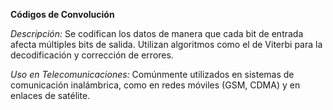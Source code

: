 **Códigos de Convolución**

_Descripción:_ Se codifican los datos de manera que cada bit de entrada afecta múltiples bits de salida. Utilizan algoritmos como el de Viterbi para la decodificación y corrección de errores.

_Uso en Telecomunicaciones:_ Comúnmente utilizados en sistemas de comunicación inalámbrica, como en redes móviles (GSM, CDMA) y en enlaces de satélite.
